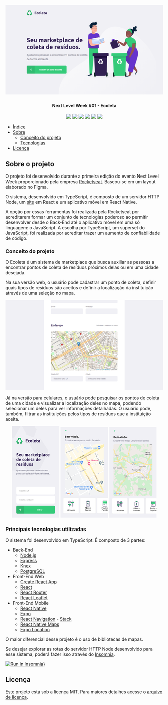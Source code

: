 <h1 align="center">
  <img alt="Página inicial da versão Web da aplicação Ecoleta" title="Landing Page do Ecoleta" src="./assets/screenshots/ecoleta_web_landing_page.png" />
</h1>

<h4 align="center"> 
	Next Level Week #01 - Ecoleta
</h4>

<div align="center">
  <img src="https://img.shields.io/github/repo-size/marcel099/rs-nlw-01-ecoleta.svg">
  <img src="https://img.shields.io/github/last-commit/marcel099/rs-nlw-01-ecoleta.svg">
  <img src="https://img.shields.io/github/issues/marcel099/rs-nlw-01-ecoleta.svg">
  <img src="https://img.shields.io/github/issues-closed/marcel099/rs-nlw-01-ecoleta.svg">
  <img src="https://img.shields.io/github/license/marcel099/rs-nlw-01-ecoleta.svg">
  <img src="https://img.shields.io/github/stars/marcel099/rs-nlw-01-ecoleta.svg?style=social">
</div>

* [Índice](#índice)
* [Sobre](#sobre-o-projeto)
  * [Conceito do projeto](#conceito-do-projeto)
  * [Tecnologias](#principais-tecnologias-utilizadas)
* [Licença](#licença)

## Sobre o projeto

O projeto foi desenvolvido durante a primeira edição do evento Next Level Week proporcionado pela empresa [Rocketseat](https://rocketseat.com.br/). Baseou-se em um layout elaborado no Figma.

O sistema, desenvolvido em TypeScript, é composto de um servidor HTTP Node, um [site](https://ecoleta.marcel099.vercel.app/) em React e um aplicativo móvel em React Native.

A opção por essas ferramentas foi realizada pela Rocketseat por acreditarem formar um conjunto de tecnologias poderoso ao permitir desenvolver desde o Back-End até o aplicativo móvel em uma só linguagem: o JavaScript. A escolha por TypeScript, um superset do JavaScript, foi realizada por acreditar trazer um aumento de confiabilidade de código.

### Conceito do projeto

O Ecoleta é um sistema de marketplace que busca auxiliar as pessoas a encontrar pontos de coleta de resíduos próximos delas ou em uma cidade desejada.

Na sua versão web, o usuário pode cadastrar um ponto de coleta, definir quais tipos de resíduos são aceitos e definir a localização da instituição através de uma seleção no mapa.

<div align="center">
  <img alt="Página de cadastro de pontos de coleta" title="Página de cadastro de pontos de coleta" src="./assets/screenshots/ecoleta_web_create_point.png" />
</div>

Já na versão para celulares, o usuário pode pesquisar os pontos de coleta de uma cidade e visualizar a localização deles no mapa, podendo selecionar um deles para ver informações detalhadas. O usuário pode, também, filtrar as instituições pelos tipos de resíduos que a instituição aceita.

<div align="center">
  <img title="Página de cadastro de pontos de coleta" src="./assets/screenshots/ecoleta_mobile_home_page.png" width="30%" />
  <img title="Página de cadastro de pontos de coleta" src="./assets/screenshots/ecoleta_mobile_points_page_1.png" width="30%" />
  <img title="Página de cadastro de pontos de coleta" src="./assets/screenshots/ecoleta_mobile_points_page_2.png" width="30%" />
</div>

### Principais tecnologias utilizadas

O sistema foi desenvolvido em TypeScript. É composto de 3 partes:

- Back-End
  - [Node.js](https://nodejs.org/en/)
  - [Express](https://expressjs.com/)
  - [Knex](https://knexjs.org/)
  - [PostgreSQL](https://www.postgresql.org/)
- Front-End Web
  - [Create React App](https://create-react-app.dev/)
  - [React](https://react.dev/)
  - [React Router](https://reactrouter.com/)
  - [React Leaflet](https://react-leaflet.js.org/)
- Front-End Mobile
  - [React Native](https://reactnative.dev/)
  - [Expo](https://expo.dev/)
  - [React Navigation](https://reactnavigation.org/) - [Stack](https://reactnavigation.org/docs/stack-navigator/)
  - [React Native Maps](https://www.npmjs.com/package/react-native-maps)
  - [Expo Location](https://docs.expo.dev/versions/latest/sdk/location)

O maior diferencial desse projeto é o uso de bibliotecas de mapas.

Se desejar explorar as rotas do servidor HTTP Node desenvolvido para esse sistema, poderá fazer isso através do [Insomnia](https://insomnia.rest/).

[![Run in Insomnia}](https://insomnia.rest/images/run.svg)](https://insomnia.rest/run/?label=NLW%20%2301%20-%20Ecoleta&uri=https%3A%2F%2Fgithub.com%2Fmarcel099%2Frs-nlw-01-ecoleta%2Fblob%2Fmain%2Fassets%2Finsomnia_collection.json)

## Licença
Este projeto está sob a licença MIT. Para maiores detalhes acesse o <a href="./LICENSE.md">arquivo de licença</a>.